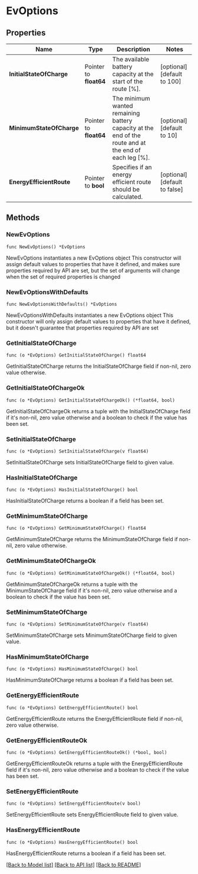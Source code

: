 # EvOptions

## Properties

Name | Type | Description | Notes
------------ | ------------- | ------------- | -------------
**InitialStateOfCharge** | Pointer to **float64** | The available battery capacity at the start of the route [%]. | [optional] [default to 100]
**MinimumStateOfCharge** | Pointer to **float64** | The minimum wanted remaining battery capacity at the end of the route and at the end of each leg [%]. | [optional] [default to 10]
**EnergyEfficientRoute** | Pointer to **bool** | Specifies if an energy efficient route should be calculated. | [optional] [default to false]

## Methods

### NewEvOptions

`func NewEvOptions() *EvOptions`

NewEvOptions instantiates a new EvOptions object
This constructor will assign default values to properties that have it defined,
and makes sure properties required by API are set, but the set of arguments
will change when the set of required properties is changed

### NewEvOptionsWithDefaults

`func NewEvOptionsWithDefaults() *EvOptions`

NewEvOptionsWithDefaults instantiates a new EvOptions object
This constructor will only assign default values to properties that have it defined,
but it doesn't guarantee that properties required by API are set

### GetInitialStateOfCharge

`func (o *EvOptions) GetInitialStateOfCharge() float64`

GetInitialStateOfCharge returns the InitialStateOfCharge field if non-nil, zero value otherwise.

### GetInitialStateOfChargeOk

`func (o *EvOptions) GetInitialStateOfChargeOk() (*float64, bool)`

GetInitialStateOfChargeOk returns a tuple with the InitialStateOfCharge field if it's non-nil, zero value otherwise
and a boolean to check if the value has been set.

### SetInitialStateOfCharge

`func (o *EvOptions) SetInitialStateOfCharge(v float64)`

SetInitialStateOfCharge sets InitialStateOfCharge field to given value.

### HasInitialStateOfCharge

`func (o *EvOptions) HasInitialStateOfCharge() bool`

HasInitialStateOfCharge returns a boolean if a field has been set.

### GetMinimumStateOfCharge

`func (o *EvOptions) GetMinimumStateOfCharge() float64`

GetMinimumStateOfCharge returns the MinimumStateOfCharge field if non-nil, zero value otherwise.

### GetMinimumStateOfChargeOk

`func (o *EvOptions) GetMinimumStateOfChargeOk() (*float64, bool)`

GetMinimumStateOfChargeOk returns a tuple with the MinimumStateOfCharge field if it's non-nil, zero value otherwise
and a boolean to check if the value has been set.

### SetMinimumStateOfCharge

`func (o *EvOptions) SetMinimumStateOfCharge(v float64)`

SetMinimumStateOfCharge sets MinimumStateOfCharge field to given value.

### HasMinimumStateOfCharge

`func (o *EvOptions) HasMinimumStateOfCharge() bool`

HasMinimumStateOfCharge returns a boolean if a field has been set.

### GetEnergyEfficientRoute

`func (o *EvOptions) GetEnergyEfficientRoute() bool`

GetEnergyEfficientRoute returns the EnergyEfficientRoute field if non-nil, zero value otherwise.

### GetEnergyEfficientRouteOk

`func (o *EvOptions) GetEnergyEfficientRouteOk() (*bool, bool)`

GetEnergyEfficientRouteOk returns a tuple with the EnergyEfficientRoute field if it's non-nil, zero value otherwise
and a boolean to check if the value has been set.

### SetEnergyEfficientRoute

`func (o *EvOptions) SetEnergyEfficientRoute(v bool)`

SetEnergyEfficientRoute sets EnergyEfficientRoute field to given value.

### HasEnergyEfficientRoute

`func (o *EvOptions) HasEnergyEfficientRoute() bool`

HasEnergyEfficientRoute returns a boolean if a field has been set.


[[Back to Model list]](../README.md#documentation-for-models) [[Back to API list]](../README.md#documentation-for-api-endpoints) [[Back to README]](../README.md)


